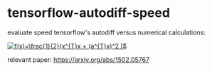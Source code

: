 # tensorflow-autodiff-speed

evaluate speed tensorflow's autodiff versus numerical calculations:

<a href="http://www.codecogs.com/eqnedit.php?latex=f(x)=\frac{1}{2}(x^{T}x&space;&plus;&space;(a^{T}x)^2&space;)$" target="_blank"><img src="http://latex.codecogs.com/gif.latex?f(x)=\frac{1}{2}(x^{T}x&space;&plus;&space;(a^{T}x)^2&space;)$" title="f(x)=\frac{1}{2}(x^{T}x + (a^{T}x)^2 )$" /></a>


relevant paper: https://arxiv.org/abs/1502.05767
